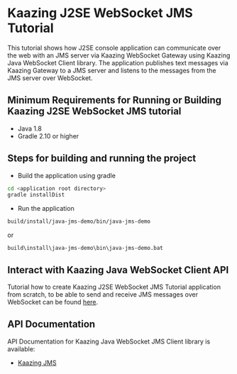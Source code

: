 # Kaazing J2SE WebSocket JMS Tutorial

This tutorial shows how J2SE console application can communicate over the web with an JMS server via Kaazing WebSocket Gateway using Kaazing Java WebSocket Client library. The application publishes text messages via Kaazing Gateway to a JMS server and listens to the messages from the JMS server over WebSocket.

## Minimum Requirements for Running or Building Kaazing J2SE WebSocket JMS tutorial

* Java 1.8
* Gradle 2.10 or higher

## Steps for building and running the project

- Build the application using gradle

```bash
cd <application root directory>
gradle installDist
```
- Run the application 

```bash
build/install/java-jms-demo/bin/java-jms-demo
```
or
```
build\install\java-jms-demo\bin\java-jms-demo.bat
```

## Interact with Kaazing Java WebSocket Client API

Tutorial how to create Kaazing J2SE WebSocket JMS Tutorial application from scratch, to be able to send and receive JMS messages over WebSocket can be found [here](http://kaazing.com/doc/5.0/jms_client_docs/dev-java/o_dev_java.html).

## API Documentation

API Documentation for Kaazing Java WebSocket JMS Client library is available:

* [Kaazing JMS](https://kaazing.com/doc/jms/4.0/apidoc/client/java/jms/index.html)
